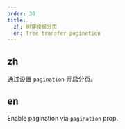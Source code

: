 ```yaml
---
order: 30
title:
  zh: 树穿梭框分页
  en: Tree transfer pagination
---
```


## zh

通过设置 `pagination` 开启分页。

## en

Enable pagination via `pagination` prop.
